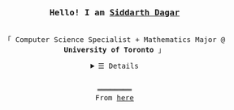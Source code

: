<h3 align="center"><samp>Hello! I am <b><a rel="nofollow noopener noreferrer" target="_blank" href="https://eclipseisdead.github.io">Siddarth Dagar</a></b></samp></h3>
<p align="center"><br>
  <samp>
    「 Computer Science Specialist + Mathematics Major @ <b>University of Toronto</b> 」<br>
  </samp>
</p>
<details align="center">
   <summary> <samp>&#9776; Details</samp></summary>
   <p align="center">
     <br>
      <a href="https://github.com/eclipseisdead?tab=repositories" target="_blank"><img alt="Code" src="https://img.shields.io/badge/-code-000000?style=flat-square&logo=Plex&logoColor=white"></a>
      <a href="https://github.com/eclipseisdead?tab=repositories&language=python" target="_blank"><img alt="Python" src="https://img.shields.io/badge/-Python-3572A5?style=flat-square&logo=Python&logoColor=white"></a>
      <a href="https://github.com/eclipseisdead?tab=repositories&language=javascript" target="_blank"><img alt="Javascript" src="https://img.shields.io/badge/-Javascript-f1e05a?style=flat-square&logo=Javascript&logoColor=white"></a>
      <a href="https://github.com/eclipseisdead?tab=repositories&language=java" target="_blank"><img alt="Java" src="https://img.shields.io/badge/-Java-b07219?style=flat-square&logo=Java&logoColor=white"></a>
      <a href="https://github.com/eclipseisdead?tab=repositories&language=html" target="_blank"><img alt="HTML" src="https://img.shields.io/badge/-HTML-E34F26?style=flat-square&logo=HTML5&logoColor=white"></a>
  <br>
  <img src="https://github-readme-stats.vercel.app/api?username=eclipseisdead&show_icons=true&hide_border=true&hide=issues&title_color=5391FE&icon_color=000000&text_color=555"></img><br>
     <a href="https://github.com/eclipseisdead?tab=followers" target="_blank"><img alt="Updates" src="https://img.shields.io/badge/--000000?style=flat-square&logo=RSS&logoColor=white"></a>
     <a href="https://github.com/eclipseisdead" target="_blank"><img alt="eclipseisdead" src="https://badges.pufler.dev/visits/eclipseisdead/eclipseisdead?logo=GitHub&label=visits&color=success&logoColor=white&style=flat-square"/></a>
     <a href="https://github.com/eclipseisdead/eclipseisdead" target="_blank"><img alt="GitHub hits" src="https://img.shields.io/github/last-commit/eclipseisdead/eclipseisdead?label=profile%20updated&style=flat-square"></a>
  </samp>
  </p>
</details>
<br>
<samp>
  <p align="center">
    ════════<br>
    From <a href="https://github.com/kevinjycui/kevinjycui">here</a>
  </p>
</samp>
